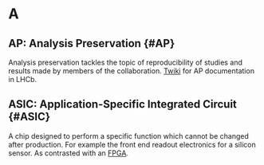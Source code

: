 # A

## AP: Analysis Preservation {#AP}

Analysis preservation tackles the topic of reproducibility of studies and results made by members of the collaboration.
[Twiki](https://twiki.cern.ch/twiki/bin/view/LHCb/AnalysisPreservationReproducibility) for AP documentation in LHCb.

## ASIC: Application-Specific Integrated Circuit {#ASIC}

A chip designed to perform a specific function which cannot be changed after production. For example the front end readout electronics for a silicon sensor. As contrasted with an [FPGA](f.md#FPGA).

